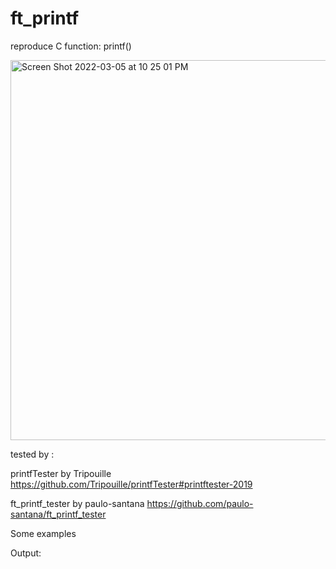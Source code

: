 # ft_printf
reproduce C function: printf() 

<img width="608" alt="Screen Shot 2022-03-05 at 10 25 01 PM" src="https://user-images.githubusercontent.com/71084868/156895713-189d02e6-b27d-492b-a524-ce8ed2086bd9.png">

tested by :

printfTester by Tripouille
https://github.com/Tripouille/printfTester#printftester-2019

ft_printf_tester by paulo-santana
https://github.com/paulo-santana/ft_printf_tester

Some examples

Output:

